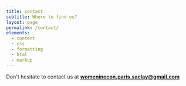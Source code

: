 ```yaml
---
title: contact
subtitle: Where to find us?
layout: page
permalink: /contact/
elements:
  - content
  - css
  - formatting
  - html
  - markup  
---
```


<i class="fa fa-envelope"></i> Don't hesitate to contact us at **[womeninecon.paris.saclay@gmail.com](mailto:womeninecon.paris.saclay@gmail.com)**
